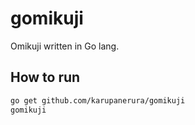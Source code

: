 gomikuji
========

Omikuji written in Go lang.

How to run
--------

```sh
go get github.com/karupanerura/gomikuji
gomikuji
```
